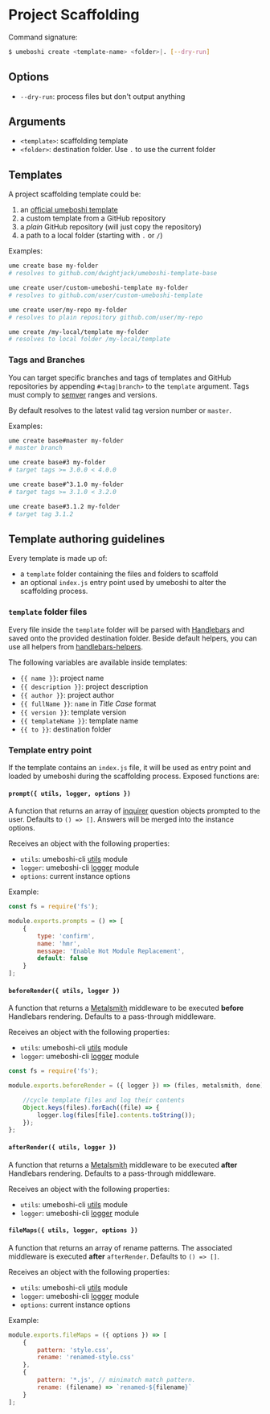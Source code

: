 # Project Scaffolding

Command signature:

```sh
$ umeboshi create <template-name> <folder>|. [--dry-run]
```

## Options

* `--dry-run`: process files but don't output anything

## Arguments

* `<template>`: scaffolding template
* `<folder>`: destination folder. Use `.` to use the current folder

## Templates

A project scaffolding template could be:

1) an [official umeboshi template](../README.md#official-project-templates)
1) a custom template from a GitHub repository
1) a _plain_ GitHub repository (will just copy the repository)
1) a path to a local folder (starting with `.` or `/`)


Examples:

```sh
ume create base my-folder
# resolves to github.com/dwightjack/umeboshi-template-base

ume create user/custom-umeboshi-template my-folder
# resolves to github.com/user/custom-umeboshi-template

ume create user/my-repo my-folder
# resolves to plain repository github.com/user/my-repo

ume create /my-local/template my-folder
# resolves to local folder /my-local/template
```

### Tags and Branches

You can target specific branches and tags of templates and GitHub repositories by appending `#<tag|branch>` to the `template` argument. Tags must comply to [semver](http://semver.org/) ranges and versions.

By default resolves to the latest valid tag version number or `master`.

Examples:

```sh
ume create base#master my-folder
# master branch

ume create base#3 my-folder
# target tags >= 3.0.0 < 4.0.0

ume create base#^3.1.0 my-folder
# target tags >= 3.1.0 < 3.2.0

ume create base#3.1.2 my-folder
# target tag 3.1.2
```

## Template authoring guidelines

Every template is made up of:

* a `template` folder containing the files and folders to scaffold
* an optional `index.js` entry point used by umeboshi to alter the scaffolding process.

### `template` folder files

Every file inside the `template` folder will be parsed with [Handlebars](http://handlebarsjs.com/) and saved onto the provided destination folder. Beside default helpers, you can use all helpers from [handlebars-helpers](https://github.com/helpers/handlebars-helpers).

The following variables are available inside templates:

* `{{ name }}`: project name
* `{{ description }}`: project description
* `{{ author }}`: project author
* `{{ fullName }}`: `name` in _Title Case_ format
* `{{ version }}`: template version
* `{{ templateName }}`: template name
* `{{ to }}`: destination folder


### Template entry point

If the template contains an `index.js` file, it will be used as entry point and loaded by umeboshi during the scaffolding process. Exposed functions are:


#### `prompt({ utils, logger, options })`

A function that returns an array of [inquirer](https://github.com/SBoudrias/Inquirer.js#questions) question objects prompted to the user. Defaults to `() => []`. Answers will be merged into the instance options.

Receives an object with the following properties:

* `utils`: umeboshi-cli [utils](../lib/utils.js) module
* `logger`: umeboshi-cli [logger](../lib/logger.js) module
* `options`: current instance options

Example:

```js
const fs = require('fs');

module.exports.prompts = () => [
    {
        type: 'confirm',
        name: 'hmr',
        message: 'Enable Hot Module Replacement',
        default: false
    }
];
```

#### `beforeRender({ utils, logger })`

A function that returns a [Metalsmith](http://www.metalsmith.io/) middleware to be executed **before** Handlebars rendering. Defaults to a pass-through middleware.

Receives an object with the following properties:

* `utils`: umeboshi-cli [utils](../lib/utils.js) module
* `logger`: umeboshi-cli [logger](../lib/logger.js) module

```js
const fs = require('fs');

module.exports.beforeRender = ({ logger }) => (files, metalsmith, done) => {

    //cycle template files and log their contents
    Object.keys(files).forEach((file) => {
        logger.log(files[file].contents.toString());
    });
};
```

#### `afterRender({ utils, logger })`

A function that returns a [Metalsmith](http://www.metalsmith.io/) middleware to be executed **after** Handlebars rendering. Defaults to a pass-through middleware.

Receives an object with the following properties:

* `utils`: umeboshi-cli [utils](../lib/utils.js) module
* `logger`: umeboshi-cli [logger](../lib/logger.js) module


#### `fileMaps({ utils, logger, options })`

A function that returns an array of rename patterns. The associated middleware is executed **after** `afterRender`. Defaults to `() => []`.

Receives an object with the following properties:

* `utils`: umeboshi-cli [utils](../lib/utils.js) module
* `logger`: umeboshi-cli [logger](../lib/logger.js) module
* `options`: current instance options

Example: 

```js
module.exports.fileMaps = ({ options }) => [
    {
        pattern: 'style.css',
        rename: 'renamed-style.css'
    }, 
    {
        pattern: '*.js', // minimatch match pattern.
        rename: (filename) => `renamed-${filename}`
    }
];
```